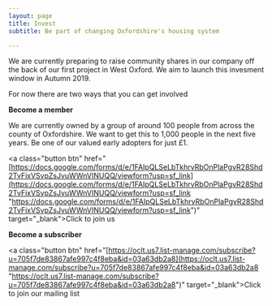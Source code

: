 ```yaml
---
layout: page
title: Invest
subtitle: Be part of changing Oxfordshire's housing system

---
```

We are currently preparing to raise community shares in our company off the back of our first project in West Oxford. We aim to launch this invesment window in Autumn 2019.

For now there are two ways that you can get involved

**Become a member**

We are currently owned by a group of around 100 people from across the county of Oxfordshire. We want to get this to 1,000 people in the next five years. Be one of our valued early adopters for just £1.

<a class="button btn" href="[https://docs.google.com/forms/d/e/1FAIpQLSeLbTkhrvRbOnPlaPgvR28Shd2TvFixVSvpZsJvuWWnVINUQQ/viewform?usp=sf_link](https://docs.google.com/forms/d/e/1FAIpQLSeLbTkhrvRbOnPlaPgvR28Shd2TvFixVSvpZsJvuWWnVINUQQ/viewform?usp=sf_link "https://docs.google.com/forms/d/e/1FAIpQLSeLbTkhrvRbOnPlaPgvR28Shd2TvFixVSvpZsJvuWWnVINUQQ/viewform?usp=sf_link")" target="_blank">Click to join us</a>

**Become a subscriber**

<a class="button btn" href="[https://oclt.us7.list-manage.com/subscribe?u=705f7de83867afe997c4f8eba&id=03a63db2a8](https://oclt.us7.list-manage.com/subscribe?u=705f7de83867afe997c4f8eba&id=03a63db2a8 "https://oclt.us7.list-manage.com/subscribe?u=705f7de83867afe997c4f8eba&id=03a63db2a8")" target="_blank">Click to join our mailing list</a>